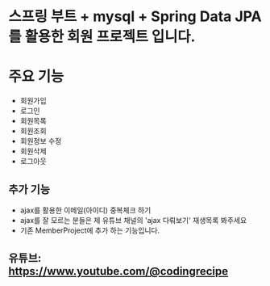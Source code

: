 # 스프링 부트 + mysql + Spring Data JPA를 활용한 회원 프로젝트 입니다. 
# 주요 기능 
- 회원가입
- 로그인
- 회원목록
- 회원조회
- 회원정보 수정
- 회원삭제
- 로그아웃

## 추가 기능 
- ajax를 활용한 이메일(아이디) 중복체크 하기 
- ajax를 잘 모르는 분들은 제 유튜브 채널의 'ajax 다뤄보기' 재생목록 봐주세요
- 기존 MemberProject에 추가 하는 기능입니다. 















## 유튜브: https://www.youtube.com/@codingrecipe
